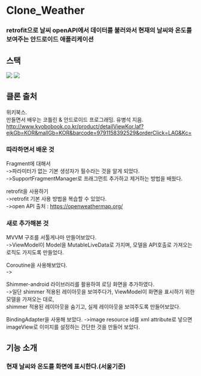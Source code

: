 # Clone_Weather
### retrofit으로 날씨 openAPI에서 데이터를 불러와서 현재의 날씨와 온도를 보여주는 안드로이드 애플리케이션

## 스택
<img src="https://img.shields.io/badge/Android-3DDC84?style=flat-square&logo=Android&logoColor=black"/> <img src="https://img.shields.io/badge/Kotlin-7F52FF?style=flat-square&logo=Kotlin&logoColor=black"/> 

## 클론 출처
위키북스.     
만들면서 배우는 코틀린 & 안드로이드 프로그래밍. 유병석 지음.   
http://www.kyobobook.co.kr/product/detailViewKor.laf?ejkGb=KOR&mallGb=KOR&barcode=9791158392529&orderClick=LAG&Kc=

### 따라하면서 배운 것
Fragment에 대해서    
->파라미터가 없는 기본 생성자가 필수라는 것을 알게 되었다.    
->SupportFragmentManager로 프래그먼트 추가하고 제거하는 방법을 배웠다.      

retrofit을 사용하기    
->retrofit 기본 사용 방법을 복습할 수 있었다.    
->open API 출처 : https://openweathermap.org/   


### 새로 추가해본 것

MVVM 구조를 서툴게나마 만들어보았다.  
->ViewModel이 Model을 MutableLiveData로 가지며, 모델을 API호출로 가져오는 로직도 가지도록 만들었다.

Coroutine을 사용해보았다.    
->

Shimmer-android 라이브러리를 활용하여 로딩 화면을 추가하였다.    
->일단 shimmer 적용된 레이아웃을 보여주다가, ViewModel이 화면을 표시하기 위한 모델을 가져오는 대로, 
<br>shimmer 적용된 레이아웃을 숨기고, 실제 레이아웃을 보여주도록 만들어보았다.    
       
BindingAdapter을 사용해 보았다.
->image resource id를 xml attribute로 넣으면 imageView로 이미지를 설정하는 간단한 것을 만들어 보았다.    

## 기능 소개

### 현재 날씨와 온도를 화면에 표시한다.(서울기준)

